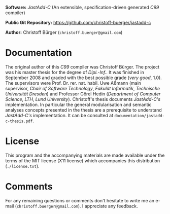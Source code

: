 **Software:** _JastAdd-C_ (An extensible, specification-driven generated _C99_ compiler)

**Public Git Repository:** https://github.com/christoff-buerger/jastadd-c

**Author:** Christoff Bürger (`christoff.buerger@gmail.com`)

# Documentation

The original author of this _C99_ compiler was Christoff Bürger. The project was his master thesis for the degree of _Dipl.-Inf._. It was finished in September 2008 and graded with the best possible grade (_very good_, 1.0). The supervisors were Prof. Dr. rer. nat. habil. Uwe Aßmann (main supervisor, _Chair of Software Technology_, _Fakulät Informatik_, _Technische Universität Dresden_) and Professor Görel Hedin (_Department of Computer Science_, _LTH_, _Lund University_). Christoff's thesis documents _JastAdd-C's_ implementation. In particular the general modularisation and semantic analyses concepts presented in the thesis are a prerequisite to understand _JastAdd-C's_ implementation. It can be consulted at `documentation/jastadd-c-thesis.pdf`.

# License

This program and the accompanying materials are made available under the
terms of the MIT license (X11 license) which accompanies this distribution
(`./license.txt`).

# Comments

For any remaining questions or comments don't hesitate to write me an e-mail
(`christoff.buerger@gmail.com`). I appreciate any feedback.
